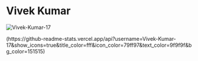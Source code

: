 # Vivek Kumar 

<p align="left">
  <img src="https://github-readme-stats.vercel.app/api?username=Vivek-Kumar-17&show_icons=true" alt="Vivek-Kumar-17" /> 
</p>
(https://github-readme-stats.vercel.app/api?username=Vivek-Kumar-17&show_icons=true&title_color=fff&icon_color=79ff97&text_color=9f9f9f&bg_color=151515)
